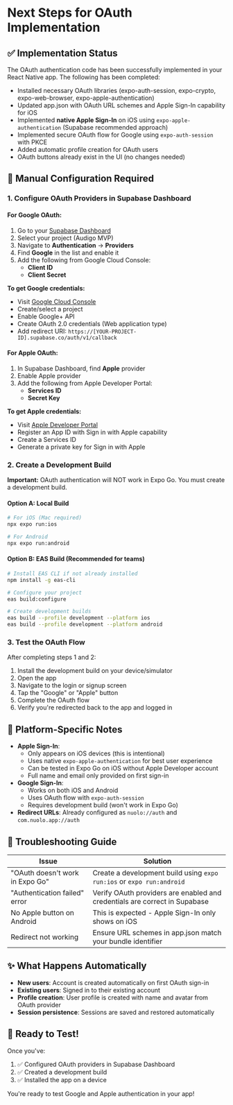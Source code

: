 # Next Steps for OAuth Implementation

## ✅ Implementation Status
The OAuth authentication code has been successfully implemented in your React Native app. The following has been completed:
- Installed necessary OAuth libraries (expo-auth-session, expo-crypto, expo-web-browser, expo-apple-authentication)
- Updated app.json with OAuth URL schemes and Apple Sign-In capability for iOS
- Implemented **native Apple Sign-In** on iOS using `expo-apple-authentication` (Supabase recommended approach)
- Implemented secure OAuth flow for Google using `expo-auth-session` with PKCE
- Added automatic profile creation for OAuth users
- OAuth buttons already exist in the UI (no changes needed)

## 🔧 Manual Configuration Required

### 1. Configure OAuth Providers in Supabase Dashboard

#### For Google OAuth:
1. Go to your [Supabase Dashboard](https://supabase.com/dashboard)
2. Select your project (Audigo MVP)
3. Navigate to **Authentication** → **Providers**
4. Find **Google** in the list and enable it
5. Add the following from Google Cloud Console:
   - **Client ID**
   - **Client Secret**

**To get Google credentials:**
- Visit [Google Cloud Console](https://console.cloud.google.com/)
- Create/select a project
- Enable Google+ API
- Create OAuth 2.0 credentials (Web application type)
- Add redirect URI: `https://[YOUR-PROJECT-ID].supabase.co/auth/v1/callback`

#### For Apple OAuth:
1. In Supabase Dashboard, find **Apple** provider
2. Enable Apple provider
3. Add the following from Apple Developer Portal:
   - **Services ID**
   - **Secret Key**

**To get Apple credentials:**
- Visit [Apple Developer Portal](https://developer.apple.com/)
- Register an App ID with Sign in with Apple capability
- Create a Services ID
- Generate a private key for Sign in with Apple

### 2. Create a Development Build

**Important:** OAuth authentication will NOT work in Expo Go. You must create a development build.

#### Option A: Local Build
```bash
# For iOS (Mac required)
npx expo run:ios

# For Android
npx expo run:android
```

#### Option B: EAS Build (Recommended for teams)
```bash
# Install EAS CLI if not already installed
npm install -g eas-cli

# Configure your project
eas build:configure

# Create development builds
eas build --profile development --platform ios
eas build --profile development --platform android
```

### 3. Test the OAuth Flow

After completing steps 1 and 2:
1. Install the development build on your device/simulator
2. Open the app
3. Navigate to the login or signup screen
4. Tap the "Google" or "Apple" button
5. Complete the OAuth flow
6. Verify you're redirected back to the app and logged in

## 📱 Platform-Specific Notes

- **Apple Sign-In**: 
  - Only appears on iOS devices (this is intentional)
  - Uses native `expo-apple-authentication` for best user experience
  - Can be tested in Expo Go on iOS without Apple Developer account
  - Full name and email only provided on first sign-in
- **Google Sign-In**: 
  - Works on both iOS and Android
  - Uses OAuth flow with `expo-auth-session`
  - Requires development build (won't work in Expo Go)
- **Redirect URLs**: Already configured as `nuolo://auth` and `com.nuolo.app://auth`

## 🐛 Troubleshooting Guide

| Issue | Solution |
|-------|----------|
| "OAuth doesn't work in Expo Go" | Create a development build using `expo run:ios` or `expo run:android` |
| "Authentication failed" error | Verify OAuth providers are enabled and credentials are correct in Supabase |
| No Apple button on Android | This is expected - Apple Sign-In only shows on iOS |
| Redirect not working | Ensure URL schemes in app.json match your bundle identifier |

## ✨ What Happens Automatically

- **New users**: Account is created automatically on first OAuth sign-in
- **Existing users**: Signed in to their existing account
- **Profile creation**: User profile is created with name and avatar from OAuth provider
- **Session persistence**: Sessions are saved and restored automatically

## 🚀 Ready to Test!

Once you've:
1. ✅ Configured OAuth providers in Supabase Dashboard
2. ✅ Created a development build
3. ✅ Installed the app on a device

You're ready to test Google and Apple authentication in your app!